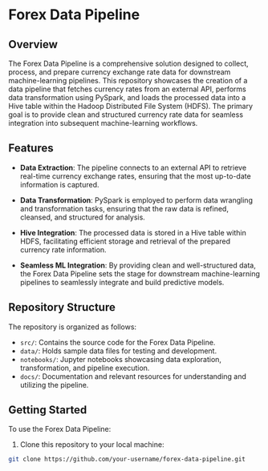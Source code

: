 # Forex Data Pipeline

## Overview
The Forex Data Pipeline is a comprehensive solution designed to collect, process, and prepare currency exchange rate data for downstream machine-learning pipelines. This repository showcases the creation of a data pipeline that fetches currency rates from an external API, performs data transformation using PySpark, and loads the processed data into a Hive table within the Hadoop Distributed File System (HDFS). The primary goal is to provide clean and structured currency rate data for seamless integration into subsequent machine-learning workflows.

## Features

- **Data Extraction**: The pipeline connects to an external API to retrieve real-time currency exchange rates, ensuring that the most up-to-date information is captured.

- **Data Transformation**: PySpark is employed to perform data wrangling and transformation tasks, ensuring that the raw data is refined, cleansed, and structured for analysis.

- **Hive Integration**: The processed data is stored in a Hive table within HDFS, facilitating efficient storage and retrieval of the prepared currency rate information.

- **Seamless ML Integration**: By providing clean and well-structured data, the Forex Data Pipeline sets the stage for downstream machine-learning pipelines to seamlessly integrate and build predictive models.

## Repository Structure

The repository is organized as follows:

- `src/`: Contains the source code for the Forex Data Pipeline.
- `data/`: Holds sample data files for testing and development.
- `notebooks/`: Jupyter notebooks showcasing data exploration, transformation, and pipeline execution.
- `docs/`: Documentation and relevant resources for understanding and utilizing the pipeline.

## Getting Started

To use the Forex Data Pipeline:

1. Clone this repository to your local machine:

```bash
git clone https://github.com/your-username/forex-data-pipeline.git

